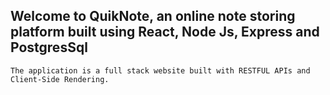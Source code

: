 Welcome to QuikNote, an online note storing platform built using React, Node Js, Express and PostgresSql
--------------------------------------------------------------------------------------------------------
    The application is a full stack website built with RESTFUL APIs and Client-Side Rendering.
